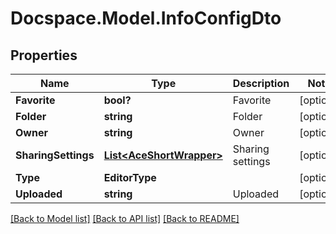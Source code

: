 # Docspace.Model.InfoConfigDto

## Properties

Name | Type | Description | Notes
------------ | ------------- | ------------- | -------------
**Favorite** | **bool?** | Favorite | [optional] 
**Folder** | **string** | Folder | [optional] 
**Owner** | **string** | Owner | [optional] 
**SharingSettings** | [**List&lt;AceShortWrapper&gt;**](AceShortWrapper.md) | Sharing settings | [optional] 
**Type** | **EditorType** |  | [optional] 
**Uploaded** | **string** | Uploaded | [optional] 

[[Back to Model list]](../README.md#documentation-for-models) [[Back to API list]](../README.md#documentation-for-api-endpoints) [[Back to README]](../README.md)

